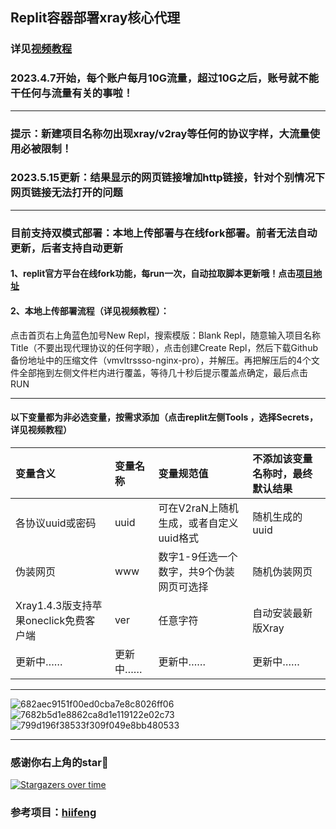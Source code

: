 
## Replit容器部署xray核心代理
### 详见[视频教程](https://www.youtube.com/playlist?list=PLMgly2AulGG-peT3CZoJFY68KbVg_D_lB)
### 2023.4.7开始，每个账户每月10G流量，超过10G之后，账号就不能干任何与流量有关的事啦！
-----------------------------------------------------------------------------------
### 提示：新建项目名称勿出现xray/v2ray等任何的协议字样，大流量使用必被限制！
### 2023.5.15更新：结果显示的网页链接增加http链接，针对个别情况下网页链接无法打开的问题
--------------------------------------------------------------------------------
### 目前支持双模式部署：本地上传部署与在线fork部署。前者无法自动更新，后者支持自动更新

#### 1、replit官方平台在线fork功能，每run一次，自动拉取脚本更新哦！点击[项目地址](https://replit.com/@ygkkkk?tab=repls)

#### 2、本地上传部署流程（详见视频教程）：

点击首页右上角蓝色加号New Repl，搜索模版：Blank Repl，随意输入项目名称Title（不要出现代理协议的任何字眼），点击创建Create Repl，然后下载Github备份地址中的压缩文件（vmvltrssso-nginx-pro），并解压。再把解压后的4个文件全部拖到左侧文件栏内进行覆盖，等待几十秒后提示覆盖点确定，最后点击RUN

--------------------------------------------------------------------------------------------
#### 以下变量都为非必选变量，按需求添加（点击replit左侧Tools ，选择Secrets，详见视频教程）

| 变量含义 | 变量名称| 变量规范值| 不添加该变量名称时，最终默认结果|
| :--- | :--- | :--- | :--- |
| 各协议uuid或密码 | uuid |可在V2raN上随机生成，或者自定义uuid格式|随机生成的uuid|
| 伪装网页 | www |数字1-9任选一个数字，共9个伪装网页可选择|随机伪装网页|
|Xray1.4.3版支持苹果oneclick免费客户端|ver|任意字符|自动安装最新版Xray|
|更新中……|更新中……|更新中……|更新中……|


----------------------------------------------------------------------------------------------------
![682aec9151f00ed0cba7e8c8026ff06](https://user-images.githubusercontent.com/121604513/229277596-6d6bfcd4-2f91-42d3-8ebd-e27cbe9619a1.png)
![7682b5d1e8862ca8d1e119122e02c73](https://user-images.githubusercontent.com/121604513/229277602-f6311191-1044-4612-bdad-d45230462a31.png)
![799d196f38533f309f049e8bb480533](https://user-images.githubusercontent.com/121604513/229277603-c17c8bef-d85c-4bc3-91d9-e73949913ede.png)



-----------------------------------------------------
### 感谢你右上角的star🌟
[![Stargazers over time](https://starchart.cc/yonggekkk/Replit-Xray.svg)](https://starchart.cc/yonggekkk/Replit-Xray)


### 参考项目：[hiifeng](https://github.com/hiifeng/V2ray-for-Replit)

